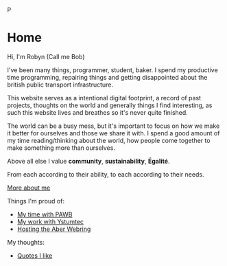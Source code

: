 P
# Home

Hi, I'm Robyn (Call me Bob)

I've been many things, programmer, student, baker. I spend my productive time programming, repairing things and getting disappointed about the british public transport infrastructure.

This website serves as a intentional digital footprint, a record of past projects, thoughts on the world and generally things I find interesting, as such this website lives and breathes so it's never quite finished.

The world can be a busy mess, but it's important to focus on how we make it better for ourselves and those we share it with. I spend a good amount of my time reading/thinking about the world, how people come together to make something more than ourselves.

Above all else I value **community**, **sustainability**, **Égalité**.

From each according to their ability, to each according to their needs.

[More about me](About.html)

Things I'm proud of:

- [My time with PAWB](EESW.html)
- [My work with Ystumtec](Ystumtec.html)
- [Hosting the Aber Webring](https://aberwebr.ing)
<!-- - [This Site](ThisSite.html)  -->

My thoughts:

- [Quotes I like](Quotes.html)
<!-- - [Scribbled Line](ScribbledLine.html) -->
<!-- - [Permacomputing](Permacomputing.html) -->




